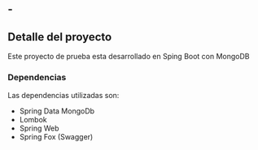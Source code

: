 ## - 
## Detalle del proyecto
Este proyecto de prueba esta desarrollado en Sping Boot con MongoDB
### Dependencias
Las dependencias utilizadas son:
- Spring Data MongoDb
- Lombok
- Spring Web
- Spring Fox (Swagger)